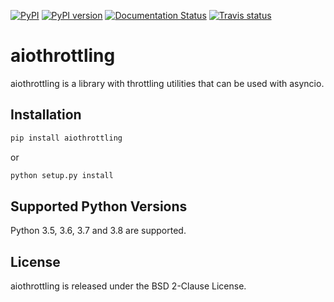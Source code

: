 [![PyPI](https://img.shields.io/pypi/v/aiothrottling.svg)](https://pypi.python.org/pypi/aiothrottling)
[![PyPI version](https://img.shields.io/pypi/pyversions/aiothrottling.svg)](https://pypi.python.org/pypi/aiothrottling)
[![Documentation Status](https://readthedocs.org/projects/aiothrottling/badge/?version=latest)](https://aiothrottling.readthedocs.io/en/latest/?badge=latest)
[![Travis status](https://travis-ci.org/KonstantinTogoi/aiothrottling.svg)](https://travis-ci.org/KonstantinTogoi/aiothrottling)

# aiothrottling

aiothrottling is a library with throttling utilities that can be used with asyncio.

## Installation

```python
pip install aiothrottling
```

or

```python
python setup.py install
```

## Supported Python Versions

Python 3.5, 3.6, 3.7 and 3.8 are supported.

## License

aiothrottling is released under the BSD 2-Clause License.
